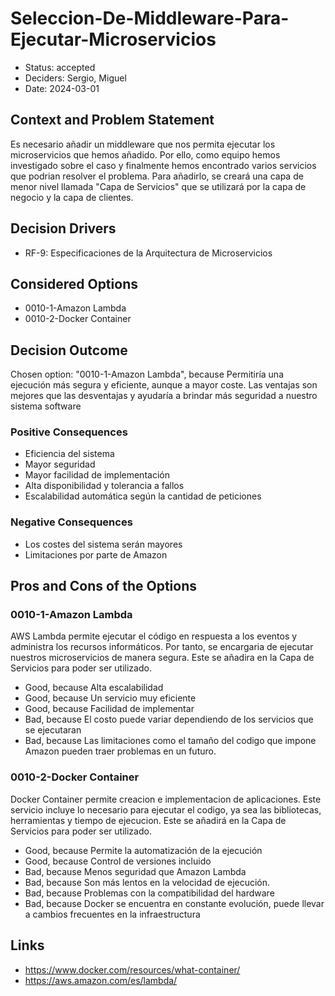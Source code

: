# Seleccion-De-Middleware-Para-Ejecutar-Microservicios

* Status: accepted
* Deciders: Sergio, Miguel
* Date: 2024-03-01

## Context and Problem Statement

Es necesario añadir un middleware que nos permita ejecutar los microservicios que hemos añadido. Por ello, como equipo hemos investigado sobre el caso y finalmente hemos encontrado varios servicios que podrian resolver el problema. Para añadirlo, se creará una capa de menor nivel llamada "Capa de Servicios" que se utilizará por la capa de negocio y la capa de clientes.

## Decision Drivers

* RF-9: Especificaciones de la Arquitectura de Microservicios

## Considered Options

* 0010-1-Amazon Lambda
* 0010-2-Docker Container

## Decision Outcome

Chosen option: "0010-1-Amazon Lambda", because Permitiría una ejecución más segura y eficiente, aunque a mayor coste. Las ventajas son mejores que las desventajas y ayudaría a brindar más seguridad a nuestro sistema software

### Positive Consequences

* Eficiencia del sistema
* Mayor seguridad
* Mayor facilidad de implementación
* Alta disponibilidad y tolerancia a fallos
* Escalabilidad automática según la cantidad de peticiones

### Negative Consequences

* Los costes del sistema serán mayores
* Limitaciones por parte de Amazon

## Pros and Cons of the Options

### 0010-1-Amazon Lambda

AWS Lambda permite ejecutar el código en respuesta a los eventos y administra los recursos informáticos. Por tanto, se encargaria de ejecutar nuestros microservicios de manera segura. Este se añadira en la Capa de Servicios para poder ser utilizado.

* Good, because Alta escalabilidad
* Good, because Un servicio muy eficiente
* Good, because Facilidad de implementar
* Bad, because El costo puede variar dependiendo de los servicios que se ejecutaran
* Bad, because Las limitaciones como el tamaño del codigo que impone Amazon pueden traer problemas en un futuro.

### 0010-2-Docker Container

Docker Container permite creacion e implementacion de aplicaciones. Este servicio incluye lo necesario para ejecutar el codigo, ya sea las bibliotecas, herramientas y tiempo de ejecucion. Este se añadirá en la Capa de Servicios para poder ser utilizado.

* Good, because Permite la automatización de la ejecución
* Good, because Control de versiones incluido
* Bad, because Menos seguridad que Amazon Lambda
* Bad, because Son más lentos en la velocidad de ejecución.
* Bad, because Problemas con la compatibilidad del hardware
* Bad, because Docker se encuentra en constante evolución, puede llevar a cambios frecuentes en la infraestructura

## Links

* https://www.docker.com/resources/what-container/
* https://aws.amazon.com/es/lambda/

